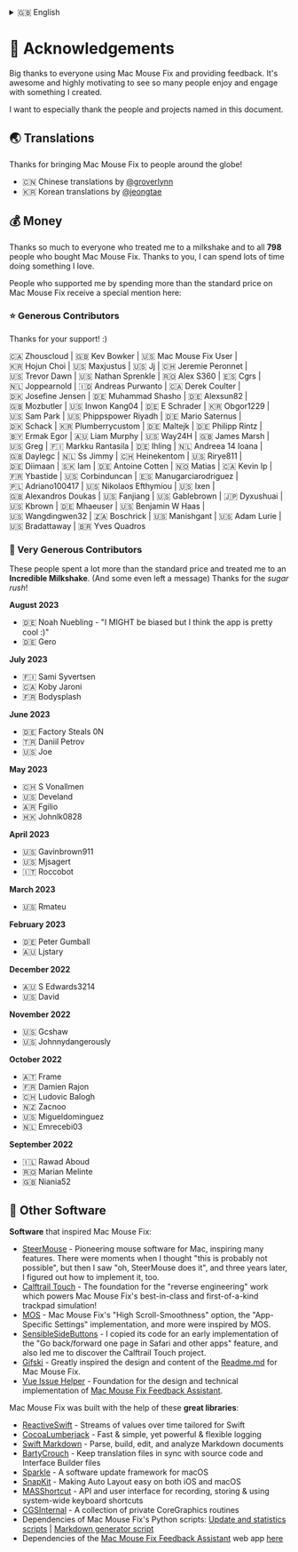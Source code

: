 <!-- THIS FILE IS AUTOMATICALLY GENERATED - EDITS WILL BE OVERRIDDEN -->
<details>
  <summary>󠁧󠁿🇬🇧 English</summary>
  
  **🇬🇧 English**\
  [🇩🇪 Deutsch](Markdown/LocalizedDocuments/Acknowledgements%20-%20%F0%9F%87%A9%F0%9F%87%AA%20Deutsch.md)\
  [Help translate Mac Mouse Fix to different languages!](https://google.com)
</details>

# 🙌 Acknowledgements

Big thanks to everyone using Mac Mouse Fix and providing feedback. It's awesome and highly motivating to see so many people enjoy and engage with something I created.

I want to especially thank the people and projects named in this document.

## 🌏 Translations

Thanks for bringing Mac Mouse Fix to people around the globe!

- 🇨🇳 Chinese translations by [@groverlynn](https://github.com/groverlynn)
- 🇰🇷 Korean translations by [@jeongtae](https://github.com/jeongtae)

## 💰 Money

<!-- Thanks so much to everyone who bought me a milkshake and to all 798 people who bought Mac Mouse Fix! Ya'll are the bomb. Thanks to you I can spend lots of time on sth I love doing. -->

Thanks so much to everyone who treated me to a milkshake and to all **798** people who bought Mac Mouse Fix.
Thanks to you, I can spend lots of time doing something I love. <!-- You make me me feel like there are many generous people out there who appreciate the app and want to support it, and thanks to you, I can spend more time on something I love doing. -->

People who supported me by spending more than the standard price on Mac Mouse Fix receive a special mention here:

### ⭐️ Generous Contributors

Thanks for your support! :)

🇨🇦&nbsp;Zhouscloud&nbsp;| 🇬🇧&nbsp;Kev&nbsp;Bowker&nbsp;| 🇺🇸&nbsp;Mac&nbsp;Mouse&nbsp;Fix&nbsp;User&nbsp;| 🇰🇷&nbsp;Hojun&nbsp;Choi&nbsp;| 🇺🇸&nbsp;Maxjustus&nbsp;| 🇺🇸&nbsp;Jj&nbsp;| 🇨🇭&nbsp;Jeremie&nbsp;Peronnet&nbsp;| 🇺🇸&nbsp;Trevor&nbsp;Dawn&nbsp;| 🇺🇸&nbsp;Nathan&nbsp;Sprenkle&nbsp;| 🇷🇴&nbsp;Alex&nbsp;S360&nbsp;| 🇪🇸&nbsp;Cgrs&nbsp;| 🇳🇱&nbsp;Joppearnold&nbsp;| 🇮🇩&nbsp;Andreas&nbsp;Purwanto&nbsp;| 🇨🇦&nbsp;Derek&nbsp;Coulter&nbsp;| 🇩🇰&nbsp;Josefine&nbsp;Jensen&nbsp;| 🇩🇪&nbsp;Muhammad&nbsp;Shasho&nbsp;| 🇩🇪&nbsp;Alexsun82&nbsp;| 🇬🇧&nbsp;Mozbutler&nbsp;| 🇺🇸&nbsp;Inwon&nbsp;Kang04&nbsp;| 🇩🇪&nbsp;E&nbsp;Schrader&nbsp;| 🇰🇷&nbsp;Obgor1229&nbsp;| 🇺🇸&nbsp;Sam&nbsp;Park&nbsp;| 🇺🇸&nbsp;Phippspower&nbsp;Riyadh&nbsp;| 🇩🇪&nbsp;Mario&nbsp;Saternus&nbsp;| 🇩🇰&nbsp;Schack&nbsp;| 🇰🇷&nbsp;Plumberrycustom&nbsp;| 🇩🇪&nbsp;Maltejk&nbsp;| 🇩🇪&nbsp;Philipp&nbsp;Rintz&nbsp;| 🇧🇾&nbsp;Ermak&nbsp;Egor&nbsp;| 🇦🇺&nbsp;Liam&nbsp;Murphy&nbsp;| 🇺🇸&nbsp;Way24H&nbsp;| 🇬🇧&nbsp;James&nbsp;Marsh&nbsp;| 🇺🇸&nbsp;Greg&nbsp;| 🇫🇮&nbsp;Markku&nbsp;Rantasila&nbsp;| 🇩🇪&nbsp;Ihling&nbsp;| 🇳🇱&nbsp;Andreea&nbsp;14&nbsp;Ioana&nbsp;| 🇬🇧&nbsp;Daylegc&nbsp;| 🇳🇱&nbsp;Ss&nbsp;Jimmy&nbsp;| 🇨🇭&nbsp;Heinekentom&nbsp;| 🇺🇸&nbsp;Rirye811&nbsp;| 🇩🇪&nbsp;Diimaan&nbsp;| 🇸🇰&nbsp;Iam&nbsp;| 🇩🇪&nbsp;Antoine&nbsp;Cotten&nbsp;| 🇳🇴&nbsp;Matias&nbsp;| 🇨🇦&nbsp;Kevin&nbsp;Ip&nbsp;| 🇫🇷&nbsp;Ybastide&nbsp;| 🇺🇸&nbsp;Corbinduncan&nbsp;| 🇪🇸&nbsp;Manugarciarodriguez&nbsp;| 🇵🇱&nbsp;Adriano100417&nbsp;| 🇺🇸&nbsp;Nikolaos&nbsp;Efthymiou&nbsp;| 🇺🇸&nbsp;Ixen&nbsp;| 🇬🇧&nbsp;Alexandros&nbsp;Doukas&nbsp;| 🇺🇸&nbsp;Fanjiang&nbsp;| 🇺🇸&nbsp;Gablebrown&nbsp;| 🇯🇵&nbsp;Dyxushuai&nbsp;| 🇺🇸&nbsp;Kbrown&nbsp;| 🇩🇪&nbsp;Mhaeuser&nbsp;| 🇺🇸&nbsp;Benjamin&nbsp;W&nbsp;Haas&nbsp;| 🇺🇸&nbsp;Wangdingwen32&nbsp;| 🇿🇦&nbsp;Boschrick&nbsp;| 🇺🇸&nbsp;Manishgant&nbsp;| 🇺🇸&nbsp;Adam&nbsp;Lurie&nbsp;| 🇺🇸&nbsp;Bradattaway&nbsp;| 🇧🇷&nbsp;Yves&nbsp;Quadros

### 🚀 Very Generous Contributors

These people spent a lot more than the standard price and treated me to an **Incredible Milkshake**. (And some even left a message) Thanks for the _sugar rush_!

**August 2023**

- 🇩🇪&nbsp;Noah&nbsp;Nuebling - "I MIGHT be biased but I think the app is pretty cool :)"
- 🇩🇪&nbsp;Gero

**July 2023**

- 🇫🇮&nbsp;Sami&nbsp;Syvertsen
- 🇨🇦&nbsp;Koby&nbsp;Jaroni
- 🇫🇷&nbsp;Bodysplash

**June 2023**

- 🇩🇪&nbsp;Factory&nbsp;Steals&nbsp;0N
- 🇹🇷&nbsp;Daniil&nbsp;Petrov
- 🇺🇸&nbsp;Joe

**May 2023**

- 🇨🇭&nbsp;S&nbsp;Vonallmen
- 🇺🇸&nbsp;Develand
- 🇦🇷&nbsp;Fgilio
- 🇭🇰&nbsp;Johnlk0828

**April 2023**

- 🇺🇸&nbsp;Gavinbrown911
- 🇺🇸&nbsp;Mjsagert
- 🇮🇹&nbsp;Roccobot

**March 2023**

- 🇺🇸&nbsp;Rmateu

**February 2023**

- 🇩🇪&nbsp;Peter&nbsp;Gumball
- 🇦🇺&nbsp;Ljstary

**December 2022**

- 🇦🇺&nbsp;S&nbsp;Edwards3214
- 🇺🇸&nbsp;David

**November 2022**

- 🇺🇸&nbsp;Gcshaw
- 🇺🇸&nbsp;Johnnydangerously

**October 2022**

- 🇦🇹&nbsp;Frame
- 🇫🇷&nbsp;Damien&nbsp;Rajon
- 🇨🇭&nbsp;Ludovic&nbsp;Balogh
- 🇳🇿&nbsp;Zacnoo
- 🇺🇸&nbsp;Migueldominguez
- 🇳🇱&nbsp;Emrecebi03

**September 2022**

- 🇮🇱&nbsp;Rawad&nbsp;Aboud
- 🇷🇴&nbsp;Marian&nbsp;Melinte
- 🇬🇧&nbsp;Niania52

## 👾 Other Software

**Software** that inspired Mac Mouse Fix:

- [SteerMouse](https://plentycom.jp/en/steermouse/index.html) - Pioneering mouse software for Mac, inspiring many features. There were moments when I thought "this is probably not possible", but then I saw "oh, SteerMouse does it", and three years later, I figured out how to implement it, too.
- [Calftrail Touch](https://github.com/calftrail/Touch) - The foundation for the "reverse engineering" work which powers Mac Mouse Fix's best-in-class and first-of-a-kind trackpad simulation!
- [MOS](https://mos.caldis.me/) - Mac Mouse Fix's "High Scroll-Smoothness" option, the "App-Specific Settings" implementation, and more were inspired by MOS.
- [SensibleSideButtons](https://github.com/archagon/sensible-side-buttons) - I copied its code for an early implementation of the "Go back/forward one page in Safari and other apps" feature, and also led me to discover the Calftrail Touch project.
- [Gifski](https://github.com/sindresorhus/Gifski) - Greatly inspired the design and content of the [Readme.md](Readme.md) for Mac Mouse Fix.
- [Vue Issue Helper](https://new-issue.vuejs.org/) - Foundation for the design and technical implementation of [Mac Mouse Fix Feedback Assistant](https://noah-nuebling.github.io/mac-mouse-fix-feedback-assistant/).

Mac Mouse Fix was built with the help of these **great libraries**:

- [ReactiveSwift](https://github.com/ReactiveCocoa/ReactiveSwift) - Streams of values over time tailored for Swift
- [CocoaLumberjack](https://github.com/CocoaLumberjack/CocoaLumberjack) - Fast & simple, yet powerful & flexible logging
- [Swift Markdown](https://github.com/apple/swift-markdown) - Parse, build, edit, and analyze Markdown documents
- [BartyCrouch](https://github.com/FlineDev/BartyCrouch) - Keep translation files in sync with source code and Interface Builder files
- [Sparkle](https://github.com/sparkle-project/Sparkle) - A software update framework for macOS
- [SnapKit](https://github.com/SnapKit/SnapKit) - Making Auto Layout easy on both iOS and macOS
- [MASShortcut](https://github.com/shpakovski/MASShortcut) - API and user interface for recording, storing & using system-wide keyboard shortcuts
- [CGSInternal](https://github.com/NUIKit/CGSInternal) - A collection of private CoreGraphics routines
- Dependencies of Mac Mouse Fix's Python scripts: [Update and statistics scripts](https://github.com/noah-nuebling/mac-mouse-fix/blob/update-feed/requirements.txt) | [Markdown generator script](Markdown/Code/python_requirements.txt)
- Dependencies of the [Mac Mouse Fix Feedback Assistant](https://noah-nuebling.github.io/mac-mouse-fix-feedback-assistant/) web app [here](https://github.com/noah-nuebling/mac-mouse-fix-feedback-assistant/blob/master/package.json)



<!--

  vvv Unused stuff and notes vvv.

  TODO: Once we overhaul the website: add inspirations and libraries of the website here
  NOTE: Should I name pastebin too? And Gumroad API? - ANSWER: No, APIs don't really fit here I think. No good reason why. Maybe just lazyness.

  NOTE: Should I add my personal developments tools I used to the software section? - Xcode, VSCode, GitHub, iTerm2, fish shell, z clt, maybe more...
  NOTE: We're not including the "outstandingly helpful feedback" section. It's kinda weird and there is no concrete thing that they did which is now part of MMF. 
        If ppl make pull requests with significant contributions, then we should mention them somewhere.


  ## ☺️ Outstandingly Helpful Feedback
  
  __People__ that inspired Mac Mouse Fix:
  
  - @DrJume for teaching me about debouncing and inspiring the UI for entering and displaying keyboard modifiers on the scroll tab
  - German guy for inspiring the tab-based layout in MMF 3
  - Guy who made an alternative app icon
  - Guy who helped tune the fast scrolling in that pull request
  - [SmoothMouse](https://smoothmouse.com/) - It's creator [Dae](https://dae.me/) answered some important questions for me about Pointer Speed in macOS.
  
  - So many others I can't think of right now. Thanks to everybody else who shared their thoughts!
  
  -->
